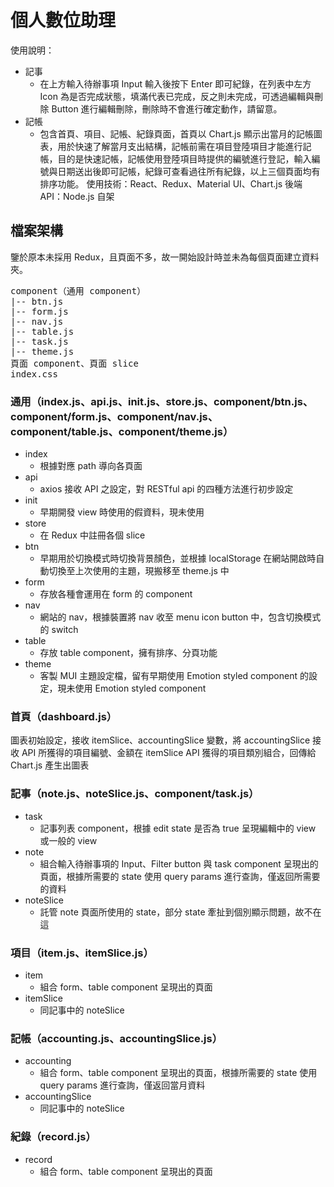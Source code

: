 # 個人數位助理

使用說明：
* 記事
    * 在上方輸入待辦事項 Input 輸入後按下 Enter 即可紀錄，在列表中左方 Icon 為是否完成狀態，填滿代表已完成，反之則未完成，可透過編輯與刪除 Button 進行編輯刪除，刪除時不會進行確定動作，請留意。
* 記帳
    * 包含首頁、項目、記帳、紀錄頁面，首頁以 Chart.js 顯示出當月的記帳圖表，用於快速了解當月支出結構，記帳前需在項目登陸項目才能進行記帳，目的是快速記帳，記帳使用登陸項目時提供的編號進行登記，輸入編號與日期送出後即可記帳，紀錄可查看過往所有紀錄，以上三個頁面均有排序功能。
使用技術：React、Redux、Material UI、Chart.js
後端 API：Node.js 自架

## 檔案架構

鑒於原本未採用 Redux，且頁面不多，故一開始設計時並未為每個頁面建立資料夾。
<pre>
component（通用 component）
|-- btn.js
|-- form.js
|-- nav.js
|-- table.js
|-- task.js
|-- theme.js
頁面 component、頁面 slice
index.css
</pre>

### 通用（index.js、api.js、init.js、store.js、component/btn.js、component/form.js、component/nav.js、component/table.js、component/theme.js）

* index
    * 根據對應 path 導向各頁面
* api
    * axios 接收 API 之設定，對 RESTful api 的四種方法進行初步設定
* init
    * 早期開發 view 時使用的假資料，現未使用
* store
    * 在 Redux 中註冊各個 slice
* btn
    * 早期用於切換模式時切換背景顏色，並根據 localStorage 在網站開啟時自動切換至上次使用的主題，現搬移至 theme.js 中
* form
    * 存放各種會運用在 form 的 component
* nav
    * 網站的 nav，根據裝置將 nav 收至 menu icon button 中，包含切換模式的 switch
* table
    * 存放 table component，擁有排序、分頁功能
* theme
    * 客製 MUI 主題設定檔，留有早期使用 Emotion styled component 的設定，現未使用 Emotion styled component

### 首頁（dashboard.js）

圖表初始設定，接收 itemSlice、accountingSlice 變數，將 accountingSlice 接收 API 所獲得的項目編號、金額在 itemSlice API 獲得的項目類別組合，回傳給 Chart.js 產生出圖表

### 記事（note.js、noteSlice.js、component/task.js）

* task
    * 記事列表 component，根據 edit state 是否為 true 呈現編輯中的 view 或一般的 view
* note
    * 組合輸入待辦事項的 Input、Filter button 與 task component 呈現出的頁面，根據所需要的 state 使用 query params 進行查詢，僅返回所需要的資料
* noteSlice
    * 託管 note 頁面所使用的 state，部分 state 牽扯到個別顯示問題，故不在這

### 項目（item.js、itemSlice.js）

* item
    * 組合 form、table component 呈現出的頁面
* itemSlice
    * 同記事中的 noteSlice

### 記帳（accounting.js、accountingSlice.js）

* accounting
    * 組合 form、table component 呈現出的頁面，根據所需要的 state 使用 query params 進行查詢，僅返回當月資料
* accountingSlice
    * 同記事中的 noteSlice

### 紀錄（record.js）

* record
    * 組合 form、table component 呈現出的頁面
